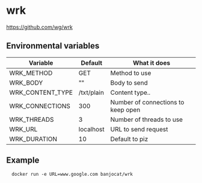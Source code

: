 # wrk
https://github.com/wg/wrk

## Environmental variables
| Variable | Default |What it does|
|----------|--------|------|
|WRK_METHOD | GET | Method to use |
|WRK_BODY | "" | Body to send|
|WRK_CONTENT_TYPE | /txt/plain | Content type..|
|WRK_CONNECTIONS | 300 | Number of connections to keep open|
|WRK_THREADS | 3 | Number of threads to use|
|WRK_URL  | localhost | URL to send request|
|WRK_DURATION | 10 | Default to piz|


## Example

      docker run -e URL=www.google.com banjocat/wrk
